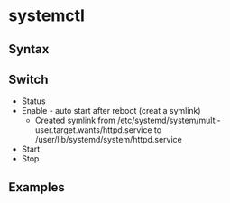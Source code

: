 # systemctl

## Syntax

## Switch
* Status
* Enable - auto start after reboot (creat a symlink)
  * Created symlink from /etc/systemd/system/multi-user.target.wants/httpd.service to /user/lib/systemd/system/httpd.service
* Start
* Stop

## Examples
